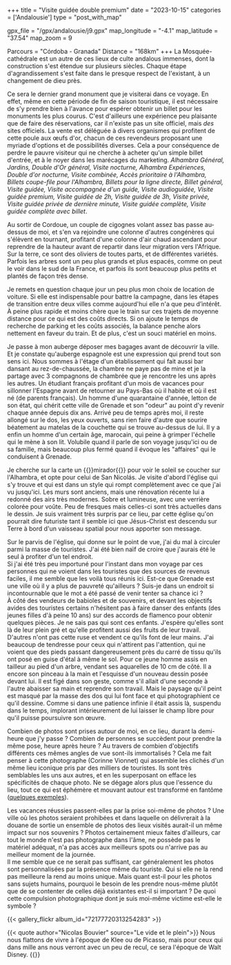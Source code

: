 +++
title = "Visite guidée double premium"
date = "2023-10-15"
categories = ['Andalousie']
type = "post_with_map"

gpx_file = "/gpx/andalousie/j9.gpx"
map_longitude = "-4.1"
map_latitude = "37.54"
map_zoom = 9

Parcours = "Córdoba - Granada"
Distance = "168km"
+++
La Mosquée-cathédrale est un autre de ces lieux de culte andalous immenses, dont la construction s'est étendue sur plusieurs siècles. 
Chaque étape d'agrandissement s'est faite dans le presque respect de l'existant, à un changement de dieu près.

Ce sera le dernier grand monument que je visiterai dans ce voyage. En effet, même en cette période de fin de saison touristique, il 
est nécessaire de s'y prendre bien à l'avance pour espérer obtenir un billet pour les monuments les plus courus. C'est d'ailleurs une 
expérience peu plaisante que de faire des réservations, car il n'existe pas un site officiel, mais *des* sites officiels. La vente est 
déléguée à divers organismes qui profitent de cette poule aux œufs d'or, chacun de ces revendeurs proposant une myriade d'options et de 
possibilités diverses. Cela a pour conséquence de perdre le pauvre visiteur qui ne cherche à acheter qu'un simple billet d'entrée, et à 
le noyer dans les marécages du marketing. *Alhambra Général, Jardins, Double d'Or général, Visite nocturne, Alhambra Expériences, Double d'or nocturne, 
Visite combinée, Accès prioritaire à l'Alhambra, Billets coupe-file pour l'Alhambra, Billets pour la ligne directe, Billet général, Visite guidée, 
Visite accompagnée d'un guide, Visite audioguidée, Visite guidée premium, Visite guidée de 2h, Visite guidée de 3h, Visite privée, Visite guidée 
privée de dernière minute, Visite guidée complète, Visite guidée complète avec billet*.

Au sortir de Cordoue, un couple de cigognes volant assez bas passe au-dessus de moi, et s'en va rejoindre une colonne d'autres congénères 
qui s'élèvent en tournant, profitant d'une colonne d'air chaud ascendant pour reprendre de la hauteur avant de repartir dans leur migration 
vers l'Afrique.  
Sur la terre, ce sont des oliviers de toutes parts, et de différentes variétés. Parfois les arbres sont un peu plus grands et plus espacés,
comme on peut le voir dans le sud de la France, et parfois ils sont beaucoup plus petits et plantés de façon très dense.

Je remets en question chaque jour un peu plus mon choix de location de voiture. Si elle est indispensable pour battre la campagne, dans les 
étapes de transition entre deux villes comme aujourd'hui elle n'a que peu d’intérêt. À peine plus rapide et moins chère que le train sur ces 
trajets de moyenne distance pour ce qui est des coûts directs. Si on ajoute le temps de recherche de parking et les coûts associés, la balance 
penche alors nettement en faveur du train. Et de plus, c'est un souci matériel en moins.

Je passe à mon auberge déposer mes bagages avant de découvrir la ville. Et je constate qu'auberge espagnole est une expression qui prend tout 
son sens ici. Nous sommes à l'étage d'un établissement qui fait aussi bar dansant au rez-de-chaussée, la chambre ne paye pas de mine et je la 
partage avec 3 compagnons de chambrée que je rencontre les uns après les autres. Un étudiant français profitant d'un mois de vacances pour 
sillonner l'Espagne avant de retourner au Pays-Bas où il habite et où il est né (de parents français). Un homme d'une quarantaine d'année, 
letton de son état, qui chérit cette ville de Grenade et son "odeur" au point d'y revenir chaque année depuis dix ans. Arrivé peu de temps 
après moi, il reste allongé sur le dos, les yeux ouverts, sans rien faire d'autre que sourire béatement au matelas de la couchette qui se 
trouve au-dessus de lui. Il y a enfin un homme d'un certain âge, marocain, qui peine à grimper l'échelle qui le mène à son lit. Volubile 
quand il parle de son voyage jusqu'ici ou de sa famille, mais beaucoup plus fermé quand il évoque les "affaires" qui le conduisent à Grenade.

Je cherche sur la carte un {{<definition definition="point de vue">}}mirador{{</definition>}} pour voir le soleil se coucher sur 
l'Alhambra, et opte pour celui de San Nicolás. Je visite d'abord l'église qui s'y trouve et qui est dans un style qui rompt complètement avec ce 
que j'ai vu jusqu'ici. Les murs sont anciens, mais une rénovation récente lui a redonné des airs très modernes. Sobre et lumineuse, avec une 
verrière colorée pour voûte. Peu de fresques mais celles-ci sont très actuelles dans le dessin. Je suis vraiment très surpris par ce lieu, par 
cette église qu'on pourrait dire futuriste tant il semble ici que Jésus-Christ est descendu sur Terre à bord d'un vaisseau spatial pour nous 
apporter son message. 

Sur le parvis de l'église, qui donne sur le point de vue, j'ai du mal à circuler parmi la masse de touristes. J'ai été bien naïf de croire que 
j'aurais été le seul à profiter d'un tel endroit.  
Si j'ai été très peu importuné pour l'instant dans mon voyage par ces personnes qui ne voient dans les touristes que des sources de revenus 
faciles, il me semble que les voilà tous réunis ici. Est-ce que Grenade est une ville où il y a plus de pauvreté qu'ailleurs ? Suis-je dans 
un endroit si incontournable que le mot a été passé de venir tenter sa chance ici ?  
À côté des vendeurs de babioles et de souvenirs, et devant les objectifs avides des touristes certains n'hésitent pas à faire danser des enfants 
(des jeunes filles d'à peine 10 ans) sur des accords de flamenco pour obtenir quelques pièces. Je ne sais pas qui sont ces enfants. J'espère 
qu'elles sont là de leur plein gré et qu'elle profitent aussi des fruits de leur travail.  
D'autres n'ont pas cette ruse et vendent ce qu'ils font de leur mains. J'ai beaucoup de tendresse pour ceux qui n'attirent pas l'attention, 
qui ne voient que des pieds passant dangereusement près du carré de tissu qu'ils ont posé en guise d'étal à même le sol. Pour ce jeune homme 
assis en tailleur au pied d'un arbre, vendant ses aquarelles de 10 cm de côté. Il a encore son pinceau à la main et l'esquisse d'un nouveau 
dessin posée devant lui. Il est figé dans son geste, comme s'il allait d'une seconde à l'autre abaisser sa main et reprendre son travail. Mais 
le paysage qu'il peint est masqué par la masse des dos qui lui font face et qui photographient ce qu'il dessine. Comme si dans une patience 
infinie il était assis là, suspendu dans le temps, implorant intérieurement de lui laisser le champ libre pour qu'il puisse 
poursuivre son œuvre.

Combien de photos sont prises autour de moi, en ce lieu, durant la demi-heure que j'y passe ? Combien de personnes se succèdent pour prendre 
la même pose, heure après heure ? Au travers de combien d'objectifs différents ces mêmes angles de vue sont-ils immortalisés ? Cela me fait 
penser à cette photographe (Corinne Vionnet) qui assemble les clichés d'un même lieu iconique pris par des milliers de touristes. Ils sont 
très semblables les uns aux autres, et en les superposant on efface les spécificités de chaque photo. Ne se dégage alors plus que l'essence du lieu, 
tout ce qui est éphémère et mouvant autour est transformé en fantôme ([quelques exemples](https://corinnevionnet.com/Photo-Opportunities)).

Les vacances réussies passent-elles par la prise soi-même de photos ? Une ville où les photos seraient prohibées et dans laquelle on 
délivrerait à la douane de sortie un ensemble de photos des lieux visités aurait-il un même impact sur nos souvenirs ? Photos certainement 
mieux faites d'ailleurs, car tout le monde n'est pas photographe dans l'âme, ne possède pas le matériel adéquat, n'a pas accès aux meilleurs 
spots ou n'arrive pas au meilleur moment de la journée.  
Il me semble que ce ne serait pas suffisant, car généralement les photos sont personnalisées par la présence même du touriste. Qui si 
elle ne la rend pas meilleure la rend au moins unique. Mais quant est-il pour les photos sans sujets humains, pourquoi le besoin de les 
prendre nous-même plutôt que de se contenter de celles déjà existantes est-il si important ? De quoi cette compulsion photographique dont 
je suis moi-même victime est-elle le symbole ?

{{< gallery_flickr album_id="72177720313254283" >}}

{{< quote author="Nicolas Bouvier" source="Le vide et le plein">}}
Nous nous flattons de vivre à l'époque de Klee ou de Picasso, mais pour ceux qui dans mille ans nous verront avec un peu de recul, ce sera l'époque de Walt Disney.
{{</quote>}}